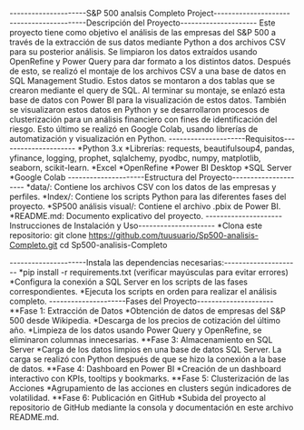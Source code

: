 ---------------------S&P 500 analsis Completo Project---------------------
---------------------Descripción del Proyecto---------------------
Este proyecto tiene como objetivo el análisis de las empresas del S&P 500 a través de la extracción de sus datos mediante Python a dos archivos CSV para su posterior análisis. Se limpiaron los datos extraídos usando OpenRefine y Power Query para dar formato a los distintos datos. Después de esto, se realizó el montaje de los archivos CSV a una base de datos en SQL Management Studio. Estos datos se montaron a dos tablas que se crearon mediante el query de SQL. Al terminar su montaje, se enlazó esta base de datos con Power BI para la visualización de estos datos. También se visualizaron estos datos en Python y se desarrollaron procesos de clusterización para un análisis financiero con fines de identificación del riesgo. Esto último se realizó en Google Colab, usando librerías de automatización y visualización en Python.
---------------------Requisitos---------------------
*Python 3.x
*Librerías: requests, beautifulsoup4, pandas, yfinance, logging, prophet, sqlalchemy, pyodbc, numpy, matplotlib, seaborn, scikit-learn.
*Excel
*OpenRefine
*Power BI Desktop
*SQL Server
*Google Colab
---------------------Estructura del Proyecto---------------------
*data/: Contiene los archivos CSV con los datos de las empresas y perfiles.
*Index/: Contiene los scripts Python para las diferentes fases del proyecto.
*SP500 análisis visual/: Contiene el archivo .pbix de Power BI.
*README.md: Documento explicativo del proyecto.
---------------------Instrucciones de Instalación y Uso---------------------
*Clona este repositorio: git clone https://github.com/tuusuario/Sp500-analisis-Completo.git
                         cd Sp500-analisis-Completo

---------------------Instala las dependencias necesarias:---------------------
*pip install -r requirements.txt (verificar mayúsculas para evitar errores)
*Configura la conexión a SQL Server en los scripts de las fases correspondientes.
*Ejecuta los scripts en orden para realizar el análisis completo.
---------------------Fases del Proyecto---------------------
**Fase 1: Extracción de Datos
*Obtención de datos de empresas del S&P 500 desde Wikipedia.
*Descarga de los precios de cotización del último año.
*Limpieza de los datos usando Power Query y OpenRefine, se eliminaron columnas innecesarias.
**Fase 3: Almacenamiento en SQL Server
*Carga de los datos limpios en una base de datos SQL Server. La carga se realizó con Python después de que se hizo la conexión a la base de datos.
**Fase 4: Dashboard en Power BI
*Creación de un dashboard interactivo con KPIs, tooltips y bookmarks.
**Fase 5: Clusterización de las Acciones
*Agrupamiento de las acciones en clusters según indicadores de volatilidad.
**Fase 6: Publicación en GitHub
*Subida del proyecto al repositorio de GitHub mediante la consola y documentación en este archivo README.md.
